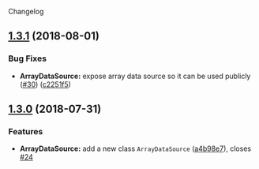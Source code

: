 Changelog

## [1.3.1](https://github.com/Colonise/DataSource/compare/v1.3.0...v1.3.1) (2018-08-01)


### Bug Fixes

* **ArrayDataSource:** expose array data source so it can be used publicly ([#30](https://github.com/Colonise/DataSource/issues/30)) ([c2251f5](https://github.com/Colonise/DataSource/commit/c2251f5))



## [1.3.0](https://github.com/Colonise/DataSource/compare/v1.2.0...v1.3.0) (2018-07-31)


### Features

* **ArrayDataSource:** add a new class `ArrayDataSource` ([a4b98e7](https://github.com/Colonise/DataSource/commit/a4b98e7)), closes [#24](https://github.com/Colonise/DataSource/issues/24)

